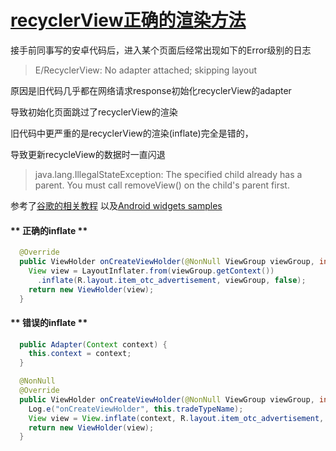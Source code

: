 # [recyclerView正确的渲染方法](/2020/02/recycler_view_inflate.md)

接手前同事写的安卓代码后，进入某个页面后经常出现如下的Error级别的日志

> E/RecyclerView: No adapter attached; skipping layout

原因是旧代码几乎都在网络请求response初始化recyclerView的adapter

导致初始化页面跳过了recyclerView的渲染

旧代码中更严重的是recyclerView的渲染(inflate)完全是错的，

导致更新recycleView的数据时一直闪退

> java.lang.IllegalStateException: The specified child already has a parent. You must call removeView() on the child's parent first.

参考了[谷歌的相关教程](https://developer.android.com/guide/topics/ui/layout/recyclerview)
以及[Android widgets samples](https://github.com/android/views-widgets-samples/tree/master/RecyclerView)

<!-- tabs:start -->

#### ** 正确的inflate **

```java
  @Override
  public ViewHolder onCreateViewHolder(@NonNull ViewGroup viewGroup, int viewType) {
    View view = LayoutInflater.from(viewGroup.getContext())
      .inflate(R.layout.item_otc_advertisement, viewGroup, false);
    return new ViewHolder(view);
  }
```

#### ** 错误的inflate **

```java
  public Adapter(Context context) {
    this.context = context;
  }

  @NonNull
  @Override
  public ViewHolder onCreateViewHolder(@NonNull ViewGroup viewGroup, int i) {
    Log.e("onCreateViewHolder", this.tradeTypeName);
    View view = View.inflate(context, R.layout.item_otc_advertisement, viewGroup);
    return new ViewHolder(view);
  }
```

<!-- tabs:end -->
